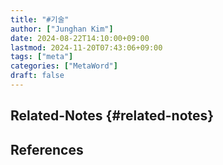 ```yaml
---
title: "#기술"
author: ["Junghan Kim"]
date: 2024-08-22T14:10:00+09:00
lastmod: 2024-11-20T07:43:06+09:00
tags: ["meta"]
categories: ["MetaWord"]
draft: false
---
```


## Related-Notes {#related-notes}

## References

<style>.csl-entry{text-indent: -1.5em; margin-left: 1.5em;}</style><div class="csl-bib-body">
</div>
